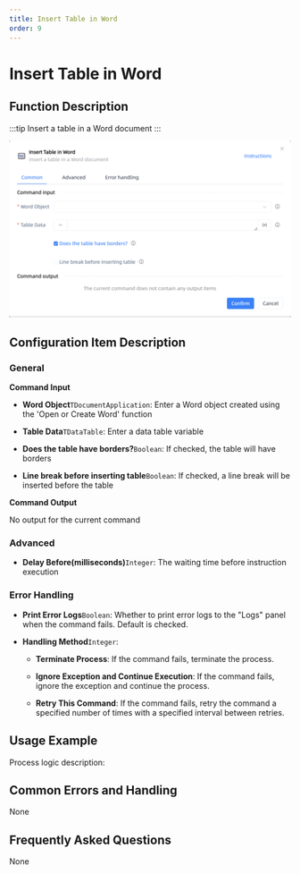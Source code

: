 ```yaml
---
title: Insert Table in Word
order: 9
---
```


# Insert Table in Word

## Function Description

:::tip 
Insert a table in a Word document
:::

![Insert Table in Word](../../../assets/Insert%20Table%20in%20Word_command.png)

## Configuration Item Description

### General

**Command Input**

- **Word Object**`TDocumentApplication`: Enter a Word object created using the 'Open or Create Word' function

- **Table Data**`TDataTable`: Enter a data table variable

- **Does the table have borders?**`Boolean`: If checked, the table will have borders

- **Line break before inserting table**`Boolean`: If checked, a line break will be inserted before the table


**Command Output**

No output for the current command

### Advanced

- **Delay Before(milliseconds)**`Integer`: The waiting time before instruction execution

### Error Handling

- **Print Error Logs**`Boolean`: Whether to print error logs to the "Logs" panel when the command fails. Default is checked. 

- **Handling Method**`Integer`:

    - **Terminate Process**: If the command fails, terminate the process.

    - **Ignore Exception and Continue Execution**: If the command fails, ignore the exception and continue the process.

    - **Retry This Command**: If the command fails, retry the command a specified number of times with a specified interval between retries.

## Usage Example

Process logic description:

## Common Errors and Handling

None

## Frequently Asked Questions

None

